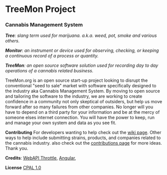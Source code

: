 # TreeMon Project #
### Cannabis Management System ###


***Tree**: slang term used for marijuana. a.k.a. weed, pot, smoke and various others.*

***Monitor**: an instrument or device used for observing, checking, or keeping a continuous record of a process or quantity.*

***TreeMon**: an open source software solution used for recording day to day operations of a cannabis related business.*

 TreeMon.org is an open source start-up project looking to disrupt the conventional "seed to sale" market with software specifically designed to the industry aka Cannabis Management System. By moving to open source and tailoring the software to the industry, we are working to create confidence in a community not only skeptical of outsiders, but help us move forward after so many failures from other companies. No longer will you have to depend on a third party for your information and be at the mercy of someone elses internet connection. You will have the power to keep, run and manage your own system and data as you see fit.

**Contributing** For developers wanting to help check out the [wiki page](https://github.com/bluesektor/TreeMon/wiki). Other ways to help include submitting strains, products, and companies related to the cannabis industry.
also check out the [contributions page](http://treemon.org/contribute.html) for more ideas. Thank you.


**Credits**: [WebAPI Throttle](https://github.com/stefanprodan/WebApiThrottle), [Angular](https://github.com/angular), 

**License** [CPAL 1.0](https://opensource.org/licenses/CPAL-1.0)